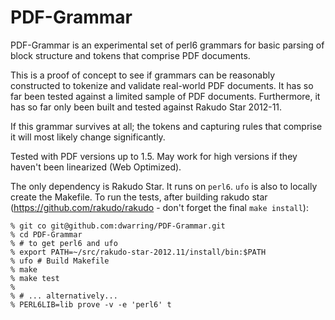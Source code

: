 PDF-Grammar
===========

PDF-Grammar is an experimental set of perl6 grammars for basic parsing
of block structure and tokens that comprise PDF documents.

This is a proof of concept to see if grammars can be reasonably constructed
to tokenize and validate real-world PDF documents. It has so far been tested
against a limited sample of PDF documents. Furthermore, it has so far only
been built and tested against Rakudo Star 2012-11.

If this grammar survives at all; the tokens and capturing rules that
comprise it will most likely change significantly.

Tested with PDF versions up to 1.5. May work for high versions if they haven't
been linearized (Web Optimized).

The only dependency is Rakudo Star. It runs on `perl6`. `ufo` is also to
locally create the Makefile. To run the tests, after building rakudo star
(https://github.com/rakudo/rakudo - don't forget the final `make install`):

    % git co git@github.com:dwarring/PDF-Grammar.git
    % cd PDF-Grammar
    % # to get perl6 and ufo
    % export PATH=~/src/rakudo-star-2012.11/install/bin:$PATH
    % ufo # Build Makefile
    % make
    % make test
    %
    % # ... alternatively...
    % PERL6LIB=lib prove -v -e 'perl6' t